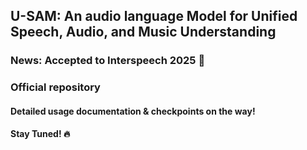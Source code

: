 ## U-SAM: An audio language Model for Unified Speech, Audio, and Music Understanding


### News: Accepted to Interspeech 2025 🎉


### Official repository





#### Detailed usage documentation & checkpoints on the way! 

#### Stay Tuned! 🔥
